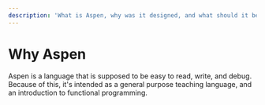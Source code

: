 ```yaml
---
description: 'What is Aspen, why was it designed, and what should it be used for?'
---
```


# Why Aspen

Aspen is a language that is supposed to be easy to read, write, and debug. Because of this, it's intended as a general purpose teaching language, and an introduction to functional programming. 

